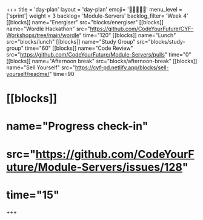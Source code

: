 +++
title = 'day-plan'
layout = 'day-plan'
emoji= '🧑🏽‍🤝‍🧑🏽'
menu_level = ['sprint']
weight = 3
backlog= 'Module-Servers'
backlog_filter= 'Week 4'
[[blocks]]
name="Energiser"
src="blocks/energiser"
[[blocks]]
name="Wordle Hackathon"
src="https://github.com/CodeYourFuture/CYF-Workshops/tree/main/wordle"
time="120"
[[blocks]]
name="Lunch"
src="blocks/lunch"
[[blocks]]
name="Study Group"
src="blocks/study-group"
time="60"
[[blocks]]
name="Code Review"
src="https://github.com/CodeYourFuture/Module-Servers/pulls"
time="0"
[[blocks]]
name="Afternoon break"
src="blocks/afternoon-break"
[[blocks]]
name="Sell Yourself"
src="https://cyf-pd.netlify.app/blocks/sell-yourself/readme/"
time=90
# [[blocks]]
# name="Progress check-in"
# src="https://github.com/CodeYourFuture/Module-Servers/issues/128"
# time="15"
+++
